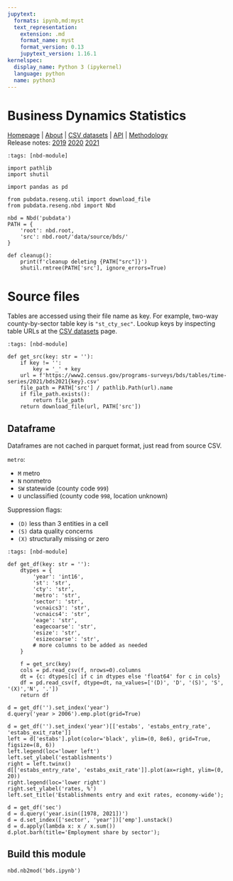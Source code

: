 ```yaml
---
jupytext:
  formats: ipynb,md:myst
  text_representation:
    extension: .md
    format_name: myst
    format_version: 0.13
    jupytext_version: 1.16.1
kernelspec:
  display_name: Python 3 (ipykernel)
  language: python
  name: python3
---
```


# Business Dynamics Statistics

[Homepage](https://www.census.gov/programs-surveys/bds.html) |
[About](https://www.census.gov/programs-surveys/bds/about.html) |
[CSV datasets](https://www.census.gov/data/datasets/time-series/econ/bds/bds-datasets.html) |
[API](https://www.census.gov/data/developers/data-sets/business-dynamics.html) |
[Methodology](https://www.census.gov/programs-surveys/bds/documentation/methodology.html)  
Release notes:
[2019](https://www2.census.gov/programs-surveys/bds/updates/bds2019-release-note.pdf)
[2020](https://www2.census.gov/programs-surveys/bds/updates/bds2020-release-note.pdf)
[2021](https://www2.census.gov/programs-surveys/bds/updates/bds2021-release-note.pdf)

```{code-cell} ipython3
:tags: [nbd-module]

import pathlib
import shutil

import pandas as pd

from pubdata.reseng.util import download_file
from pubdata.reseng.nbd import Nbd

nbd = Nbd('pubdata')
PATH = {
    'root': nbd.root,
    'src': nbd.root/'data/source/bds/'
}

def cleanup():
    print(f'cleanup deleting {PATH["src"]}')
    shutil.rmtree(PATH['src'], ignore_errors=True)
```

# Source files

Tables are accessed using their file name as key.
For example, two-way county-by-sector table key is `"st_cty_sec"`.
Lookup keys by inspecting table URLs at the [CSV datasets](https://www.census.gov/data/datasets/time-series/econ/bds/bds-datasets.html) page.

```{code-cell} ipython3
:tags: [nbd-module]

def get_src(key: str = ''):
    if key != '': 
        key = '_' + key
    url = f'https://www2.census.gov/programs-surveys/bds/tables/time-series/2021/bds2021{key}.csv'
    file_path = PATH['src'] / pathlib.Path(url).name
    if file_path.exists():
        return file_path
    return download_file(url, PATH['src'])
```

## Dataframe

Dataframes are not cached in parquet format, just read from source CSV.

`metro`:
- `M` metro
- `N` nonmetro
- `SW` statewide (county code `999`)
- `U` unclassified (county code `998`, location unknown)

Suppression flags:
- `(D)` less than 3 entities in a cell
- `(S)` data quality concerns
- `(X)` structurally missing or zero

```{code-cell} ipython3
:tags: [nbd-module]

def get_df(key: str = ''):
    dtypes = {
        'year': 'int16',
        'st': 'str',
        'cty': 'str',
        'metro': 'str',
        'sector': 'str',
        'vcnaics3': 'str',
        'vcnaics4': 'str',
        'eage': 'str',
        'eagecoarse': 'str',
        'esize': 'str',
        'esizecoarse': 'str',
        # more columns to be added as needed
    }

    f = get_src(key)
    cols = pd.read_csv(f, nrows=0).columns
    dt = {c: dtypes[c] if c in dtypes else 'float64' for c in cols}
    df = pd.read_csv(f, dtype=dt, na_values=['(D)', 'D', '(S)', 'S', '(X)','N', '.'])
    return df
```

```{code-cell} ipython3
d = get_df('').set_index('year')
d.query('year > 2006').emp.plot(grid=True)
```

```{code-cell} ipython3
d = get_df('').set_index('year')[['estabs', 'estabs_entry_rate', 'estabs_exit_rate']]
left = d['estabs'].plot(color='black', ylim=(0, 8e6), grid=True, figsize=(8, 6))
left.legend(loc='lower left')
left.set_ylabel('establishments')
right = left.twinx()
d[['estabs_entry_rate', 'estabs_exit_rate']].plot(ax=right, ylim=(0, 20))
right.legend(loc='lower right')
right.set_ylabel('rates, %')
left.set_title('Establishments entry and exit rates, economy-wide');
```

```{code-cell} ipython3
d = get_df('sec')
d = d.query('year.isin([1978, 2021])')
d = d.set_index(['sector', 'year'])['emp'].unstack()
d = d.apply(lambda x: x / x.sum())
d.plot.barh(title='Employment share by sector');
```

## Build this module

```{code-cell} ipython3
nbd.nb2mod('bds.ipynb')
```
